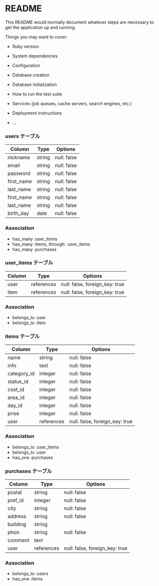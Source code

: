 # README

This README would normally document whatever steps are necessary to get the
application up and running.

Things you may want to cover:

* Ruby version

* System dependencies

* Configuration

* Database creation

* Database initialization

* How to run the test suite

* Services (job queues, cache servers, search engines, etc.)

* Deployment instructions

* ...


###  users テーブル

| Column       | Type        | Options     |
|------------- |-------------|-------------|
| nickname     | string      | null: false |
| email        | string      | null: false |
| password     | string      | null: false |
| first_name   | string      | null: false |
| last_name    | string      | null: false |
| first_name   | string      | null: false |
| last_name    | string      | null: false |
| birth_day    | date        | null: false |

### Association

- has_many :user_items
- has_many :items, through: :user_items
- has_many :purchases


### user_items テーブル

| Column  | Type       | Options                        |
|-------- |------------|--------------------------------|
| user    | references | null: false, foreign_key: true |
| item    | references | null: false, foreign_key: true |

### Association

- belongs_to :user
- belongs_to :item


### items テーブル

| Column      | Type       | Options                        |
|-------------|------------|--------------------------------|
| name        | string     | null: false                    |
| info        | text       | null: false                    |
| category_id | integer    | null: false                    | 
| status_id   | integer    | null: false                    |
| cost_id     | integer    | null: false                    |
| area_id     | integer    | null: false                    |
| day_id      | integer    | null: false                    |
| prise       | integer    | null: false                    |
| user        | references | null: false, foreign_key: true |

### Association

- belongs_to :user_items
- belongs_to :user
- has_one :purchases


### purchases テーブル

| Column        | Type       | Options                        |
|---------------|------------|--------------------------------|
| postal        | string     | null: false                    |
| pref_id       | integer    | null: false                    |
| city          | string     | null: false                    |
| address       | string     | null: false                    |
| building      | string     |                                |
| phon          | string     | null: false                    |
| comment       | text       |                                |
| user          | references | null: false, foreign_key: true |

### Association

- belongs_to :users
- has_one :items